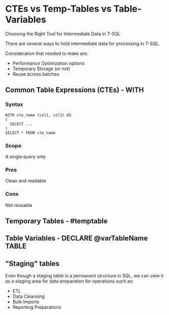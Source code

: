 # CTEs vs Temp-Tables vs Table-Variables
Choosing the Right Tool for Intermediate Data in T-SQL

There are several ways to hold intermediate data for processing in T-SQL.

Consideration that needed to make are:
- Performance Optimization options
- Temporary Storage (or not)
- Reuse across batches

## Common Table Expressions (CTEs) - WITH
### Syntax
```
WITH cte_name (col1, col2) AS
(
  SELECT ...
)
SELECT * FROM cte_name
```
### Scope
A single query only

### Pros
Clean and readable

### Cons
Not reusable

## Temporary Tables - #temptable

## Table Variables - DECLARE @varTableName TABLE

## "Staging" tables
Even though a staging table is a permanent structure in SQL, we can view it as a staging area for data preparation for operations such as:
- ETL
- Data Cleansing
- Bulk Imports
- Reporting Preparations
